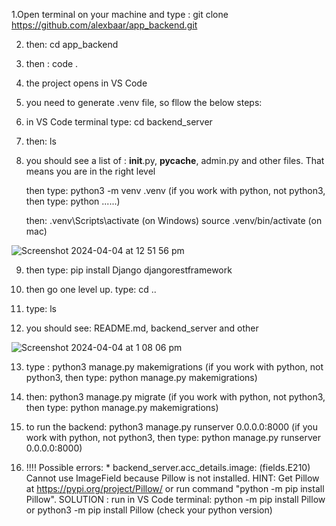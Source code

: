 
1.Open terminal on your machine and type : git clone https://github.com/alexbaar/app_backend.git

2. then: cd app_backend

3. then : code .

4. the project opens in VS Code

5. you need to generate .venv file, so fllow the below steps:

6. in VS Code terminal type: cd backend_server

7. then: ls

8. you should see a list of : __init__.py, __pycache__, admin.py and other files. That means you are in the right level

    then type: python3 -m venv .venv           (if you work with python, not python3, then type: python ......)

    then: .venv\Scripts\activate     (on Windows)
          source .venv/bin/activate  (on mac)
 
![Screenshot 2024-04-04 at 12 51 56 pm](https://github.com/alexbaar/app_backend/assets/63990224/9c7a227b-3aae-4347-b86d-8022994d4da0)

9. then type: pip install Django djangorestframework

10. then go one level up. type: cd ..

11. type: ls

12. you should see: README.md, backend_server and other

![Screenshot 2024-04-04 at 1 08 06 pm](https://github.com/alexbaar/app_backend/assets/63990224/bdbf0c24-795b-402f-825f-c5120f21edec)


13. type : python3 manage.py makemigrations                          (if you work with python, not python3, then type: python manage.py makemigrations)

14. then: python3 manage.py migrate                                  (if you work with python, not python3, then type: python manage.py makemigrations)

15. to run the backend: python3 manage.py runserver 0.0.0.0:8000     (if you work with python, not python3, then type: python manage.py runserver 0.0.0.0:8000)

16. !!!! Possible errors:
    * 
        backend_server.acc_details.image: (fields.E210) Cannot use ImageField because Pillow is not installed.
        HINT: Get Pillow at https://pypi.org/project/Pillow/ or run command "python -m pip install Pillow".
SOLUTION : run in VS Code terminal:   python -m pip install Pillow   or    python3 -m pip install      Pillow          (check your python version)
    
